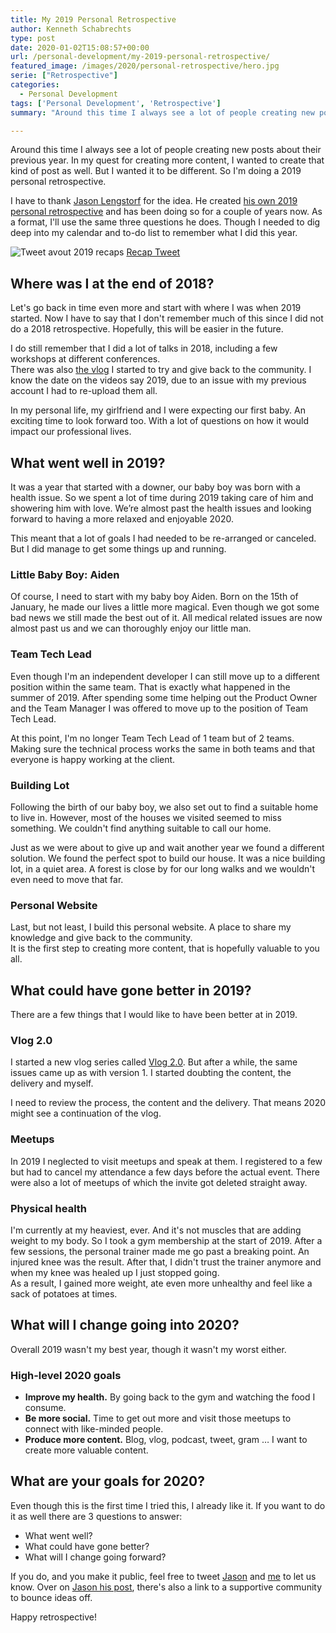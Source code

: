```yaml
---
title: My 2019 Personal Retrospective
author: Kenneth Schabrechts
type: post
date: 2020-01-02T15:08:57+00:00
url: /personal-development/my-2019-personal-retrospective/
featured_image: /images/2020/personal-retrospective/hero.jpg
serie: ["Retrospective"]
categories:
  - Personal Development
tags: ['Personal Development', 'Retrospective']
summary: "Around this time I always see a lot of people creating new posts about their previous year. In my quest for creating more content, I wanted to create that kind of post as well. But I wanted it to be different. So I'm doing a 2019 personal retrospective."

---
```

Around this time I always see a lot of people creating new posts about their previous year. In my quest for creating more content, I wanted to create that kind of post as well. But I wanted it to be different. So I'm doing a 2019 personal retrospective.

I have to thank [Jason Lengstorf](https://twitter.com/jlengstorf "Jason Lengstorf Twitter") for the idea. He created [his own 2019 personal retrospective](https://lengstorf.com/2019-personal-retrospective/ "Jason Lengstorf Retrospective") and has been doing so for a couple of years now. As a format, I'll use the same three questions he does. Though I needed to dig deep into my calendar and to-do list to remember what I did this year.

![Tweet avout 2019 recaps](/images/2020/personal-retrospective/recap-tweet.png)
[Recap Tweet](https://twitter.com/schabrechtsk/status/1210882679811518464 "Recap 2019 Tweet")

## Where was I at the end of 2018?

Let's go back in time even more and start with where I was when 2019 started. Now I have to say that I don't remember much of this since I did not do a 2018 retrospective. Hopefully, this will be easier in the future.

I do still remember that I did a lot of talks in 2018, including a few workshops at different conferences.    
There was also [the vlog](https://www.youtube.com/playlist?list=PLDwQRYvEa4xVFdulnPO4WnHfFnT58dc_t "Vlog") I started to try and give back to the community. I know the date on the videos say 2019, due to an issue with my previous account I had to re-upload them all.

In my personal life, my girlfriend and I were expecting our first baby. An exciting time to look forward too. With a lot of questions on how it would impact our professional lives.

## What went well in 2019?

It was a year that started with a downer, our baby boy was born with a health issue. So we spent a lot of time during 2019 taking care of him and showering him with love. We’re almost past the health issues and looking forward to having a more relaxed and enjoyable 2020.

This meant that a lot of goals I had needed to be re-arranged or canceled. But I did manage to get some things up and running.

### Little Baby Boy: Aiden

Of course, I need to start with my baby boy Aiden. Born on the 15th of January, he made our lives a little more magical. Even though we got some bad news we still made the best out of it. All medical related issues are now almost past us and we can thoroughly enjoy our little man.

### Team Tech Lead

Even though I'm an independent developer I can still move up to a different position within the same team. That is exactly what happened in the summer of 2019. After spending some time helping out the Product Owner and the Team Manager I was offered to move up to the position of Team Tech Lead.

At this point, I'm no longer Team Tech Lead of 1 team but of 2 teams. Making sure the technical process works the same in both teams and that everyone is happy working at the client.

### Building Lot

Following the birth of our baby boy, we also set out to find a suitable home to live in. However, most of the houses we visited seemed to miss something. We couldn't find anything suitable to call our home.

Just as we were about to give up and wait another year we found a different solution. We found the perfect spot to build our house. It was a nice building lot, in a quiet area. A forest is close by for our long walks and we wouldn't even need to move that far.

### Personal Website

Last, but not least, I build this personal website. A place to share my knowledge and give back to the community.   
It is the first step to creating more content, that is hopefully valuable to you all.

## What could have gone better in 2019?

There are a few things that I would like to have been better at in 2019.

### Vlog 2.0

I started a new vlog series called [Vlog 2.0](https://www.youtube.com/playlist?list=PLDwQRYvEa4xV8z81zYYQ6WbtVDLtoXOjL "Vlog 2.0"). But after a while, the same issues came up as with version 1. I started doubting the content, the delivery and myself.

I need to review the process, the content and the delivery. That means 2020 might see a continuation of the vlog.

### Meetups

In 2019 I neglected to visit meetups and speak at them. I registered to a few but had to cancel my attendance a few days before the actual event. There were also a lot of meetups of which the invite got deleted straight away.

### Physical health

I'm currently at my heaviest, ever. And it's not muscles that are adding weight to my body. So I took a gym membership at the start of 2019. After a few sessions, the personal trainer made me go past a breaking point. An injured knee was the result. After that, I didn't trust the trainer anymore and when my knee was healed up I just stopped going.  
As a result, I gained more weight, ate even more unhealthy and feel like a sack of potatoes at times.

## What will I change going into 2020?

Overall 2019 wasn't my best year, though it wasn't my worst either.

### High-level 2020 goals

  * **Improve my health.** By going back to the gym and watching the food I consume.
  * **Be more social.** Time to get out more and visit those meetups to connect with like-minded people.
  * **Produce more content.** Blog, vlog, podcast, tweet, gram &#8230; I want to create more valuable content.

## What are your goals for 2020?

Even though this is the first time I tried this, I already like it. If you want to do it as well there are 3 questions to answer:

  * What went well?
  * What could have gone better?
  * What will I change going forward?



If you do, and you make it public, feel free to tweet [Jason](https://twitter.com/jlengstorf "Jason Lengstorf Twitter") and [me](https://twitter.com/schabrechtsk "SchabrechtsK Twitter") to let us know. Over on [Jason his post](https://lengstorf.com/2019-personal-retrospective/ "Jason Lengstorf Retrospective"), there's also a link to a supportive community to bounce ideas off.

Happy retrospective!